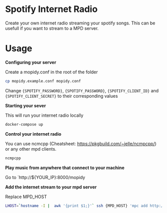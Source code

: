 # Spotify Internet Radio

Create your own internet radio streaming your spotify songs. This can be usefull if you want to stream to a MPD server.

# Usage

**Configuring your server**

Create a mopidy.conf in the root of the folder

```bash
cp mopidy.example.conf mopidy.conf
```

Change `{SPOTIFY_PASSWORD}`, `{SPOTIFY_PASSWORD}`, `{SPOTIFY_CLIENT_ID}` and `{SPOTIFY_CLIENT_SECRET}` to their corresponding values

**Starting your sever**

This will run your internet radio locally

```bash
docker-compose up
```

**Control your internet radio**

You can use ncmcpp (Cheatsheet: https://pkgbuild.com/~jelle/ncmpcpp/) or any other mpd clients.

```bash
ncmpcpp
```

**Play music from anywhere that connect to your machine**

Go to `http://${YOUR_IP}:8000/mopidy

**Add the internet stream to your mpd server**

Replace MPD_HOST

```bash
LHOST=`hostname -I |  awk '{print $1;}'` ssh {MPD_HOST} 'mpc add http://${LHOST}:8000/mopidy && mpc play'
```



